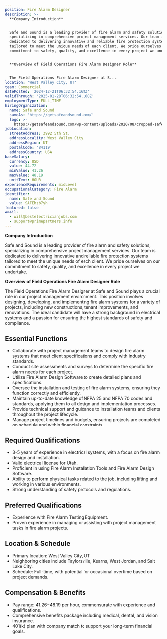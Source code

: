 ```yaml
---
position: Fire Alarm Designer
description: >-
  **Company Introduction**


  Safe and Sound is a leading provider of fire alarm and safety solutions,
  specializing in comprehensive project management services. Our team is
  dedicated to delivering innovative and reliable fire protection systems
  tailored to meet the unique needs of each client. We pride ourselves on our
  commitment to safety, quality, and excellence in every project we undertake.


  **Overview of Field Operations Fire Alarm Designer Role**


  The Field Operations Fire Alarm Designer at S...
location: 'West Valley City, UT'
team: Commercial
datePosted: '2024-12-21T06:32:54.168Z'
validThrough: '2025-01-28T06:32:54.168Z'
employmentType: FULL_TIME
hiringOrganization:
  name: Safe and Sound
  sameAs: 'https://getsafeandsound.com/'
  logo: >-
    https://getsafeandsound.com/wp-content/uploads/2020/08/cropped-safe-and-sound-logo-460.png
jobLocation:
  streetAddress: 3992 5th St.
  addressLocality: West Valley City
  addressRegion: UT
  postalCode: '84119'
  addressCountry: USA
baseSalary:
  currency: USD
  value: 44.72
  minValue: 41.26
  maxValue: 48.19
  unitText: HOUR
experienceRequirements: midLevel
occupationalCategory: Fire Alarm
identifier:
  name: Safe and Sound
  value: SAFEhzb7yh
featured: false
email:
  - will@bestelectricianjobs.com
  - support@primepartners.info
---
```




**Company Introduction**

Safe and Sound is a leading provider of fire alarm and safety solutions, specializing in comprehensive project management services. Our team is dedicated to delivering innovative and reliable fire protection systems tailored to meet the unique needs of each client. We pride ourselves on our commitment to safety, quality, and excellence in every project we undertake.

**Overview of Field Operations Fire Alarm Designer Role**

The Field Operations Fire Alarm Designer at Safe and Sound plays a crucial role in our project management environment. This position involves designing, developing, and implementing fire alarm systems for a variety of projects, including new constructions, tenant improvements, and renovations. The ideal candidate will have a strong background in electrical systems and a passion for ensuring the highest standards of safety and compliance.

## Essential Functions

- Collaborate with project management teams to design fire alarm systems that meet client specifications and comply with industry standards.
- Conduct site assessments and surveys to determine the specific fire alarm needs for each project.
- Utilize Fire Alarm Design Software to create detailed plans and specifications.
- Oversee the installation and testing of fire alarm systems, ensuring they function correctly and efficiently.
- Maintain up-to-date knowledge of NFPA 25 and NFPA 70 codes and standards, applying them to all design and implementation processes.
- Provide technical support and guidance to installation teams and clients throughout the project lifecycle.
- Manage project timelines and budgets, ensuring projects are completed on schedule and within financial constraints.

## Required Qualifications

- 3-5 years of experience in electrical systems, with a focus on fire alarm design and installation.
- Valid electrical license for Utah.
- Proficient in using Fire Alarm Installation Tools and Fire Alarm Design Software.
- Ability to perform physical tasks related to the job, including lifting and working in various environments.
- Strong understanding of safety protocols and regulations.

## Preferred Qualifications

- Experience with Fire Alarm Testing Equipment.
- Proven experience in managing or assisting with project management tasks in fire alarm projects.

## Location & Schedule

- Primary location: West Valley City, UT
- Neighboring cities include Taylorsville, Kearns, West Jordan, and Salt Lake City.
- Schedule: Full-time, with potential for occasional overtime based on project demands.

## Compensation & Benefits

- Pay range: $41.26-$48.19 per hour, commensurate with experience and qualifications.
- Comprehensive benefits package including medical, dental, and vision insurance.
- 401(k) plan with company match to support your long-term financial goals.
